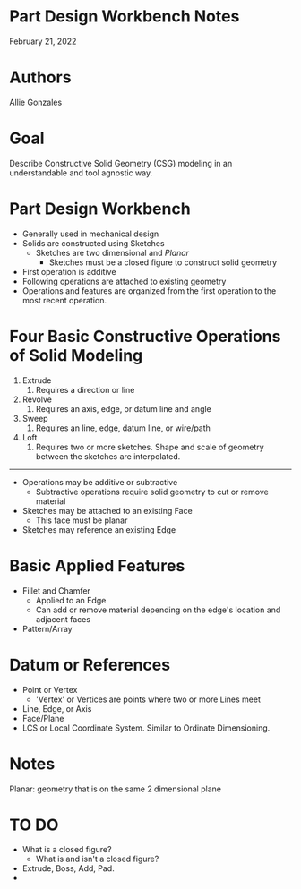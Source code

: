 # Part Design Workbench Notes

February 21, 2022

# Authors

Allie Gonzales

# Goal

Describe Constructive Solid Geometry (CSG) modeling in an understandable and tool agnostic way.

# Part Design Workbench

- Generally used in mechanical design
- Solids are constructed using Sketches
	+ Sketches are two dimensional and *Planar*
		* Sketches must be a closed figure to construct solid geometry
- First operation is additive
- Following operations are attached to existing geometry
- Operations and features are organized from the first operation to the most recent operation.

# Four Basic Constructive Operations of Solid Modeling

1. Extrude
	1. Requires a direction or line
2. Revolve
	1. Requires an axis, edge, or datum line and angle
3. Sweep
	1. Requires an line, edge, datum line, or wire/path
4. Loft
	1. Requires two or more sketches. Shape and scale of geometry between the sketches are interpolated.

---

- Operations may be additive or subtractive
	+ Subtractive operations require solid geometry to cut or remove material
- Sketches may be attached to an existing Face
	+ This face must be planar
- Sketches may reference an existing Edge

# Basic Applied Features

- Fillet and Chamfer
	+ Applied to an Edge
	+ Can add or remove material depending on the edge's location and adjacent faces
- Pattern/Array

# Datum or References

- Point or Vertex
	+ 'Vertex' or Vertices are points where two or more Lines meet
- Line, Edge, or Axis
- Face/Plane
- LCS or Local Coordinate System. Similar to Ordinate Dimensioning.

# Notes

Planar: geometry that is on the same 2 dimensional plane

# TO DO

- What is a closed figure?
	+ What is and isn't a closed figure?
- Extrude, Boss, Add, Pad.
- 